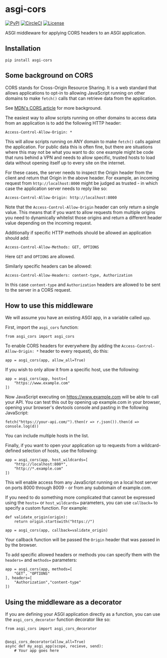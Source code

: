 # asgi-cors

[![PyPI](https://img.shields.io/pypi/v/asgi-cors.svg)](https://pypi.org/project/asgi-cors/)
[![CircleCI](https://circleci.com/gh/simonw/asgi-cors.svg?style=svg)](https://circleci.com/gh/simonw/asgi-cors)
[![License](https://img.shields.io/badge/license-Apache%202.0-blue.svg)](https://github.com/simonw/asgi-cors/blob/master/LICENSE)

ASGI middleware for applying CORS headers to an ASGI application.

## Installation

    pip install asgi-cors

## Some background on CORS

CORS stands for Cross-Origin Resource Sharing. It is a web standard that allows applications to opt-in to allowing JavaScript running on other domains to make `fetch()` calls that can retrieve data from the application.

See [MDN's CORS article](https://developer.mozilla.org/en-US/docs/Web/HTTP/CORS) for more background.

The easiest way to allow scripts running on other domains to access data from an application is to add the following HTTP header:

    Access-Control-Allow-Origin: *

This will allow scripts running on ANY domain to make `fetch()` calls against the application. For public data this is often fine, but there are situations where this may not be what you want to do: one example might be code that runs behind a VPN and needs to allow specific, trusted hosts to load data without opening itself up to every site on the internet.

For these cases, the server needs to inspect the Origin header from the client and return that Origin in the above header. For example, an incoming request from `http://localhost:8000` might be judged as trusted - in which case the application server needs to reply like so:

    Access-Control-Allow-Origin: http://localhost:8000

Note that the `Access-Control-Allow-Origin` header can only return a single value. This means that if you want to allow requests from multiple origins you need to dynamically whitelist those origins and return a different header value depending on the incoming request.

Additionally if specific HTTP methods should be allowed an application should add:

    Access-Control-Allow-Methods: GET, OPTIONS

Here `GET` and `OPTIONS` are allowed.

Similarly specific headers can be allowed:

    Access-Control-Allow-Headers: content-type, Authorization

In this case `content-type` and `Authorization` headers are allowed to be sent to the server in a CORS request.

## How to use this middleware

We will assume you have an existing ASGI app, in a variable called `app`.

First, import the `asgi_cors` function:

    from asgi_cors import asgi_cors

To enable CORS headers for everywhere (by adding the `Access-Control-Allow-Origin: *` header to every request), do this:

    app = asgi_cors(app, allow_all=True)

If you wish to only allow it from a specific host, use the following:

    app = asgi_cors(app, hosts=[
        "https://www.example.com"
    ])

Now JavaScript executing on https://www.example.com will be able to call your API. You can test this out by opening up example.com in your browser, opening your browser's devtools console and pasting in the following JavaScript:

    fetch("https://your-api.com/").then(r => r.json()).then(d => console.log(d))

You can include multiple hosts in the list.

Finally, if you want to open your application up to requests from a wildcard-defined selection of hosts, use the following:

    app = asgi_cors(app, host_wildcards=[
        "http://localhost:800*",
        "http://*.example.com"
    ])

This will enable access from any JavaScript running on a local host server on ports 8000 through 8009 - or from any subdomain of example.com.

If you need to do something more complicated that cannot be expressed using the `hosts=` or `host_wildcards=` parameters, you can use `callback=` to specify a custom function. For example:

    def validate_origin(origin):
        return origin.startswith("https://")

    app = asgi_cors(app, callback=validate_origin)

Your callback function will be passed the `Origin` header that was passed in by the browser.

To add specific allowed headers or methods you can specify them with the `headers=` and `methods=` parameters:

    app = asgi_cors(app, methods=[
        "GET", "OPTIONS"
    ], headers=[
        "Authorization","content-type"
    ])


## Using the middleware as a decorator

If you are defining your ASGI application directly as a function, you can use the `asgi_cors_decorator` function decorator like so:

    from asgi_cors import asgi_cors_decorator


    @asgi_cors_decorator(allow_all=True)
    async def my_asgi_app(scope, recieve, send):
        # Your app goes here
